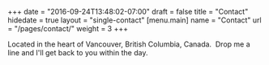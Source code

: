 +++
date = "2016-09-24T13:48:02-07:00"
draft = false
title = "Contact"
hidedate = true
layout = "single-contact"
[menu.main]
    name = "Contact"
    url = "/pages/contact/"
	weight = 3
+++

Located in the heart of Vancouver, British Columbia, Canada.  Drop me a line and I'll get back to you within the day.

